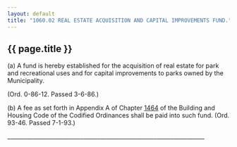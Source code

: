 ---
layout: default 
title: "1060.02 REAL ESTATE ACQUISITION AND CAPITAL IMPROVEMENTS FUND."---

{{ page.title }}
----------------

​(a) A fund is hereby established for the acquisition of real estate for
park and recreational uses and for capital improvements to parks owned
by the Municipality.

(Ord. 0-86-12. Passed 3-6-86.)

​(b) A fee as set forth in Appendix A of Chapter [1464](58d37b9c.html)
of the Building and Housing Code of the Codified Ordinances shall be
paid into such fund. (Ord. 93-46. Passed 7-1-93.)

\_\_\_\_\_\_\_\_\_\_\_\_\_\_\_\_\_\_\_\_\_\_\_\_\_\_\_\_\_\_\_\_\_\_\_\_\_\_\_\_\_\_\_\_\_\_\_\_\_\_\_\_\_\_\_\_\_\_\_\_\_\_\_\_\_\_\_\_\_\_
